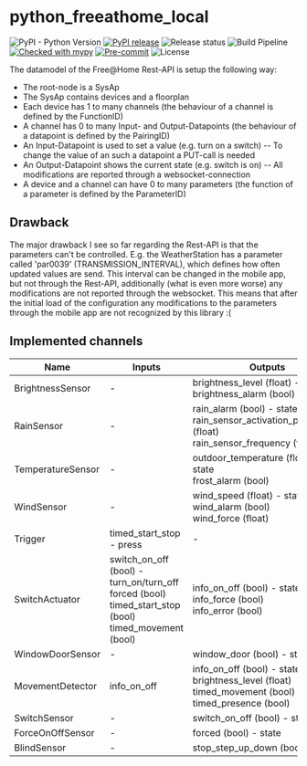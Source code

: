 # python_freeathome_local

![PyPI - Python Version](https://img.shields.io/pypi/pyversions/python_freeathome_local?logo=python)
[![PyPI release](https://img.shields.io/pypi/v/python_freeathome_local)](https://pypi.org/project/python_freeathome_local/)
![Release status](https://img.shields.io/pypi/status/python_freeathome_local)
![Build Pipeline](https://img.shields.io/github/actions/workflow/status/derjoerg/python_freeathome_local/ci.yml)
[![Checked with mypy](http://www.mypy-lang.org/static/mypy_badge.svg)](http://mypy-lang.org/)
[![Pre-commit](https://img.shields.io/badge/pre--commit-enabled-brightgreen?logo=pre-commit&logoColor=f8b424)](https://github.com/pre-commit/pre-commit)
![License](https://img.shields.io/github/license/derjoerg/python_freeathome_local)

The datamodel of the Free@Home Rest-API is setup the following way:
- The root-node is a SysAp
- The SysAp contains devices and a floorplan
- Each device has 1 to many channels (the behaviour of a channel is defined by the FunctionID)
- A channel has 0 to many Input- and Output-Datapoints (the behaviour of a datapoint is defined by the PairingID)
- An Input-Datapoint is used to set a value (e.g. turn on a switch)
-- To change the value of an such a datapoint a PUT-call is needed
- An Output-Datapoint shows the current state (e.g. switch is on)
-- All modifications are reported through a websocket-connection
- A device and a channel can have 0 to many parameters (the function of a parameter is defined by the ParameterID)

## Drawback
The major drawback I see so far regarding the Rest-API is that the parameters can't be controlled.
E.g. the WeatherStation has a parameter called 'par0039' (TRANSMISSION_INTERVAL), which defines how often updated values are send. This interval can be changed in the mobile app, but not through the Rest-API, additionally (what is even more worse) any modifications are not reported through the websocket. This means that after the initial load of the configuration any modifications to the parameters through the mobile app are not recognized by this library :(

## Implemented channels
| Name | Inputs | Outputs |
|--|--|--|
| BrightnessSensor | - | brightness_level (float) - state<br>brightness_alarm (bool) |
| RainSensor       | - | rain_alarm (bool) - state<br>rain_sensor_activation_percentage (float)<br>rain_sensor_frequency (float) |
| TemperatureSensor | - | outdoor_temperature (float) - state<br>frost_alarm (bool) |
| WindSensor | - | wind_speed (float) - state<br>wind_alarm (bool)<br>wind_force (float) |
| Trigger | timed_start_stop - press | - |
| SwitchActuator | switch_on_off (bool) - turn_on/turn_off<br>forced (bool)<br>timed_start_stop (bool)<br>timed_movement (bool) | info_on_off (bool) - state<br>info_force (bool)<br>info_error (bool) |
| WindowDoorSensor | - | window_door (bool) - state |
| MovementDetector | info_on_off | info_on_off (bool) - state<br>brightness_level (float)<br>timed_movement (bool)<br>timed_presence (bool) |
| SwitchSensor | - | switch_on_off (bool) - state |
| ForceOnOffSensor | - | forced (bool) - state |
| BlindSensor | - | stop_step_up_down (bool) - state |